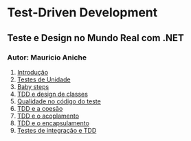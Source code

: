 # Test-Driven Development
## Teste e Design no Mundo Real com .NET
### Autor: Mauricio Aniche


1) [Introdução](https://github.com/mathnogueira/resenha-livros/tree/master/tdd/Cap1.md)
2) [Testes de Unidade](https://github.com/mathnogueira/resenha-livros/tree/master/tdd/Cap2.md)
4) [Baby steps](https://github.com/mathnogueira/resenha-livros/tree/master/tdd/Cap4.md)
5) [TDD e design de classes](https://github.com/mathnogueira/resenha-livros/tree/master/tdd/Cap5.md)
5) [Qualidade no código do teste](https://github.com/mathnogueira/resenha-livros/tree/master/tdd/Cap6.md)
7) [TDD e a coesão](https://github.com/mathnogueira/resenha-livros/tree/master/tdd/Cap7.md)
8) [TDD e o acoplamento](https://github.com/mathnogueira/resenha-livros/tree/master/tdd/Cap8.md)
9) [TDD e o encapsulamento](https://github.com/mathnogueira/resenha-livros/tree/master/tdd/Cap9.md)
10) [Testes de integração e TDD](https://github.com/mathnogueira/resenha-livros/tree/master/tdd/Cap10.md)